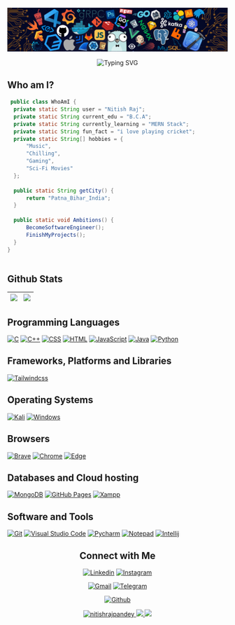 <!-- Add Banner  -->
![Github Banner](banner.png)


<!-- Add typing Text -->

<p align="center">
  <img src="https://readme-typing-svg.herokuapp.com?font=Libre+Baskerville&size=30&pause=1000&center=true&vCenter=true&width=550&height=70&lines=Hey+There%2C+I'm+Nitish+Raj;I+Love+Coding;Full+Stack+Web+Developer;Loves+To+Build+Projects+;A+Problem+Solver" alt="Typing SVG">
</p>

<!-- self introduction -->

## Who am I? 


 ```java
  public class WhoAmI {
   private static String user = "Nitish Raj";
   private static String current_edu = "B.C.A";
   private static String currently_learning = "MERN Stack";
   private static String fun_fact = "i love playing cricket";
   private static String[] hobbies = {
       "Music",
       "Chilling",
       "Gaming",
       "Sci-Fi Movies"
   };
   
   public static String getCity() {
       return "Patna_Bihar_India";
   }
   
   public static void Ambitions() {
       BecomeSoftwareEngineer();
       FinishMyProjects();
   }
}
	
 ```
<!-- github status  -->
 
## Github Stats

<img src="https://github-readme-stats.vercel.app/api?username=nitishrajpandey&&show_icons=true&count_private=true&theme=github_dark">|<img src="https://github-readme-streak-stats.herokuapp.com/?user=nitishrajpandey&theme=blueberry_duo"/>
|---|---|

<!-- programming language  -->

## Programming Languages

<p>
    <a href="#"><img alt="C" src="https://img.shields.io/badge/C%20-%232370ED.svg?logo=c&logoColor=white"></a>
    <a href="#"><img alt="C++" src="https://img.shields.io/badge/C++%20-%2300599C.svg?logo=c%2B%2B&logoColor=white"></a>
    <a href="#"><img alt="CSS" src="https://img.shields.io/badge/CSS%20-%231572B6.svg?logo=css3&logoColor=white"></a>
    <a href="#"><img alt="HTML" src="https://img.shields.io/badge/HTML%20-%23E34F26.svg?logo=html5&logoColor=white"></a>
    <a href="#"><img alt="JavaScript" src="https://img.shields.io/badge/JavaScript%20-%23F7DF1E.svg?logo=javascript&logoColor=black"></a>
    <a href="#"><img alt="Java" src="https://img.shields.io/badge/java-%23ED8B00.svg?logo=java&logoColor=blue"></a>
    <a href="#"><img alt="Python" src="https://img.shields.io/badge/python-3670A0?logo=python&logoColor=ffdd54"></a>
</p>

## Frameworks, Platforms and Libraries
<p>
   <a href="#"><img alt="Tailwindcss" src="https://img.shields.io/badge/tailwindcss-%2338B2AC.svg?logo=tailwindcss&logoColor=white"></a>
	<!-- <a href="#"><img alt="React.js" src="https://img.shields.io/badge/react-%2320232a.svg?logo=react&logoColor=%2361DAFB"></a> -->


## Operating Systems
<p>
	<a href="#"><img alt="Kali" src="https://img.shields.io/badge/Kali_Linux-557C94?logo=kali-linux&logoColor=white"></a>
	<a href="#"><img alt="Windows" src="https://img.shields.io/badge/Windows-0078D6?logo=windows&logoColor=white"></a>
	
</p>

## Browsers
<p>
	<a href="#"><img alt="Brave" src="https://img.shields.io/badge/Brave-FB542B?logo=brave&logoColor=white"></a>
	<a href="#"><img alt="Chrome" src="https://img.shields.io/badge/Google_chrome-4285F4?logo=Google-Chrome&logoColor=white"></a>
	<a href="#"><img alt="Edge" src="https://img.shields.io/badge/Microsoft_Edge-0078D7?logo=Microsoft-edge&logoColor=white"></a>
</p>

## Databases and Cloud hosting

<p>
	<a href="#"><img alt="MongoDB" src="https://img.shields.io/badge/MongoDB-%234ea94b.svg?logo=mongodb&logoColor=white"></a>
    <a href="#"><img alt="GitHub Pages" src="https://img.shields.io/badge/GitHub%20Pages-%23327FC7.svg?logo=github&logoColor=white"></a>
    <a href="#"><img alt="Xampp" src="https://img.shields.io/badge/Xampp%20-%23430098.svg?logo=xampp&logoColor=white"></a>
</p> 

## Software and Tools
<p>
  <a href="#"><img alt="Git" src="https://img.shields.io/badge/Git%20-%23F05033.svg?logo=git&logoColor=white"></a>
  <a href="#"><img alt="Visual Studio Code" src="https://img.shields.io/badge/Visual%20Studio%20Code-0078d7.svg?logo=visual-studio-code&logoColor=white"></a>
  <a href="#"><img alt="Pycharm" src="https://img.shields.io/badge/pycharm-143?logo=pycharm&logoColor=black&color=green&labelColor=green"></a>
	<a href="#"><img alt="Notepad" src="https://img.shields.io/badge/Notepad++-90E59A.svg?logo=notepad%2B%2B&logoColor=black"></a>
	<a href="#"><img alt="Intellij" src="https://img.shields.io/badge/IntelliJ&nbsp;IDEA-000000.svg?logo=intellij-idea&logoColor=white"></a>
</p>

<!-- connection code -->

<h2 align="center"> Connect with Me</h2>

<p align="center">
  <a href="https://www.linkedin.com/in/nitish-raj-a93517238/"><img alt="Linkedin" title="Nitish raj Linkedin" src="https://img.shields.io/badge/LinkedIn-0077B5?style=for-the-badge&logo=linkedin&logoColor=white"></a>
  <a href="https://instagram.com/nitishraj0074?utm_source=qr&igshid=MzNlNGNkZWQ4Mg%3D%3D"><img alt="Instagram" title="Nitish Raj Instagram" src="https://img.shields.io/badge/Instagram-E4405F?style=for-the-badge&logo=instagram&logoColor=white"></a>

 </p>
 <p align="center">
  <a href="mailto:nitishrajpandey0707@gmail.com"><img alt="Gmail" title="Nitish Raj Gmail" src="https://img.shields.io/badge/Gmail-D14836?style=for-the-badge&logo=gmail&logoColor=white"></a>
 <a href="https://t.me/NitishRaj0707"><img alt="Telegram" title="Nitish Raj Telegram" src="https://img.shields.io/badge/Telegram-2CA5E0?style=for-the-badge&logo=telegram&logoColor=white"></a> 
<!-- <a href="http://twitter.com/"><img alt="Twitter" title="Nitish Raj Twitter" src="https://img.shields.io/badge/Twitter-1DA1F2?style=for-the-badge&logo=twitter&logoColor=white"></a> -->
</p>
<p align="center">
 <a href="https://github.com/nitishrajpandey"><img alt="Github" title="nitishrajpandey Github" src="https://img.shields.io/badge/github-%23121011.svg?style=for-the-badge&logo=github&logoColor=white"></a>
</p>

<p align="center">
    <a href="https://github.com/">
        <img src="https://komarev.com/ghpvc/?username=nitishrajpandey" alt="nitishrajpandey" />
    </a>
    <a href="https://github.com/nitishrajpandey">
        <img height="20" src="https://img.shields.io/github/followers/nitishrajpandey?label=follow&logo=github" />
	</a>
	 <a href="https://github.com/nitishrajpandey">
        <img height="20" src="https://img.shields.io/github/stars/nitishrajpandey?label=stars&logo=github" />
	</a>
</p>

